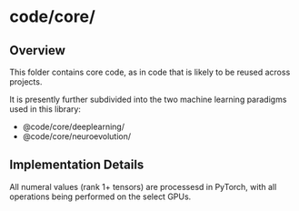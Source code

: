 # code/core/

## Overview

This folder contains core code, as in code that is likely to be reused across projects.

It is presently further subdivided into the two machine learning paradigms used in this library:
- @code/core/deeplearning/
- @code/core/neuroevolution/

## Implementation Details

All numeral values (rank 1+ tensors) are processesd in PyTorch, with all operations being performed on the select GPUs.